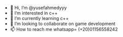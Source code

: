 - 👋 Hi, I’m @yusefahmedyyy
- 👀 I’m interested in c++
- 🌱 I’m currently learning c++
- 💞️ I’m looking to collaborate on game development
- 📫 How to reach me whatsapp= (+20)01156558242

<!---
yusefahmedyyy/yusefahmedyyy is a ✨ special ✨ repository because its `README.md` (this file) appears on your GitHub profile.
You can click the Preview link to take a look at your changes.
--->

